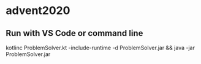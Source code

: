 # advent2020

## Run with VS Code or command line
kotlinc ProblemSolver.kt -include-runtime -d ProblemSolver.jar && java -jar ProblemSolver.jar
